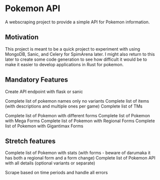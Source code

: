 # Pokemon API

A webscraping project to provide a simple API for Pokemon information. 

## Motivation

This project is meant to be a quick project to experiment with using MongoDB, Sanic, and Celery for SpimArena later. I might also return to this later to create some code generation to see how difficult it would be to make it easier to develop applications in Rust for pokemon.

## Mandatory Features

Create API endpoint with flask or sanic

Complete list of pokemon names only no variants
Complete list of items (with descriptions and multiple ones per game)
Complete list of TMs

Complete list of Pokemon with different forms
Complete list of Pokemon with Mega Forms
Complete list of Pokemon with Regional Forms
Complete list of Pokemon with Gigantimax Forms

## Stretch features

Complete list of Pokemon with stats (with forms - beware of darumaka it has both a regional form and a form change)
Complete list of Pokemon API with all details (optional variants or separate)

Scrape based on time periods and handle all errors
